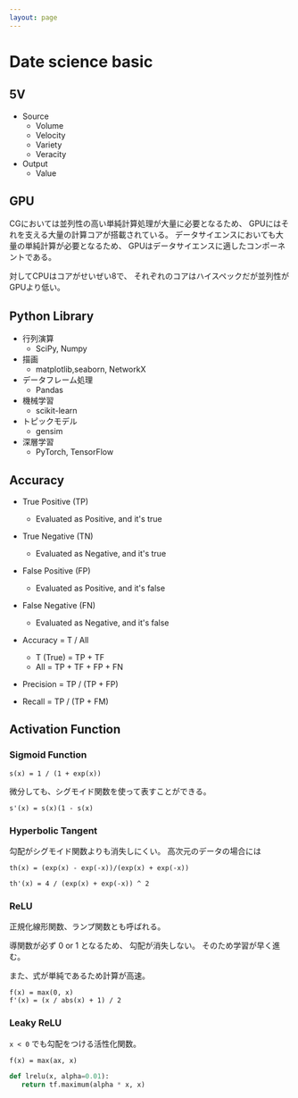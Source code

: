 ```yaml
---
layout: page
---
```


# Date science basic

## 5V

* Source
    * Volume
    * Velocity
    * Variety
    * Veracity
* Output
    * Value

## GPU

CGにおいては並列性の高い単純計算処理が大量に必要となるため、
GPUにはそれを支える大量の計算コアが搭載されている。
データサイエンスにおいても大量の単純計算が必要となるため、
GPUはデータサイエンスに適したコンポーネントである。

対してCPUはコアがせいぜい8で、
それぞれのコアはハイスペックだが並列性がGPUより低い。

## Python Library

* 行列演算
    * SciPy, Numpy
* 描画
    * matplotlib,seaborn, NetworkX
* データフレーム処理
    * Pandas
* 機械学習
    * scikit-learn
* トピックモデル
    * gensim
* 深層学習
    * PyTorch, TensorFlow
    
## Accuracy

* True Positive (TP)
    * Evaluated as Positive, and it's true
* True Negative (TN)
    * Evaluated as Negative, and it's true
* False Positive (FP)
    * Evaluated as Positive, and it's false
* False Negative (FN)
    * Evaluated as Negative, and it's false
    
* Accuracy = T / All
    * T (True) = TP + TF
    * All = TP + TF + FP + FN
* Precision = TP / (TP + FP)
* Recall = TP / (TP + FM)
    
## Activation Function

### Sigmoid Function

```
s(x) = 1 / (1 + exp(x))
```

微分しても、シグモイド関数を使って表すことができる。

```
s'(x) = s(x)(1 - s(x)
```

### Hyperbolic Tangent

勾配がシグモイド関数よりも消失しにくい。
高次元のデータの場合には

```
th(x) = (exp(x) - exp(-x))/(exp(x) + exp(-x))
```

```
th'(x) = 4 / (exp(x) + exp(-x)) ^ 2
```

### ReLU

正規化線形関数、ランプ関数とも呼ばれる。

導関数が必ず 0 or 1 となるため、 勾配が消失しない。
そのため学習が早く進む。

また、式が単純であるため計算が高速。

```
f(x) = max(0, x)
f'(x) = (x / abs(x) + 1) / 2
```

### Leaky ReLU

`x < 0` でも勾配をつける活性化関数。

```
f(x) = max(ax, x)
```

```python
def lrelu(x, alpha=0.01):
   return tf.maximum(alpha * x, x)
```
